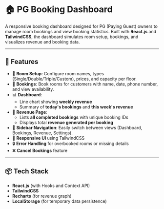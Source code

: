# 🏠 PG Booking Dashboard

A responsive booking dashboard designed for PG (Paying Guest) owners to manage room bookings and view booking statistics. Built with **React.js** and **TailwindCSS**, the dashboard simulates room setup, bookings, and visualizes revenue and booking data.

---

## 🚀 Features

- 📅 **Room Setup**: Configure room names, types (Single/Double/Triple/Custom), prices, and capacity per floor.
- 👥 **Bookings**: Book rooms for customers with name, date, phone number, and view availability.
- 📊 **Dashboard**:
  - Line chart showing **weekly revenue**
  - Summary of **today's bookings** and **this week's revenue**
- 💸 **Revenue Page**:
  - Lists **all completed bookings** with unique booking IDs
  - Displays total **revenue generated per booking**
- 📁 **Sidebar Navigation**: Easily switch between views (Dashboard, Bookings, Revenue, Settings).
- 📱 **Responsive UI** using TailwindCSS
- 🔒 **Error Handling** for overbooked rooms or missing details
- ❌ **Cancel Bookings** feature

---


## 📦 Tech Stack

- **React.js** (with Hooks and Context API)
- **TailwindCSS**
- **Recharts** (for revenue graph)
- **LocalStorage** (for temporary data persistence)


